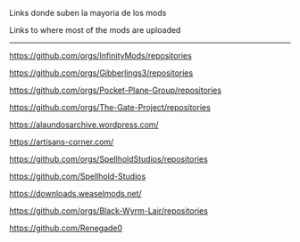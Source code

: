 Links donde suben la mayoria de los mods

Links to where most of the mods are uploaded

---------------------------------------------------------------------------------------------------------------


https://github.com/orgs/InfinityMods/repositories

https://github.com/orgs/Gibberlings3/repositories

https://github.com/orgs/Pocket-Plane-Group/repositories

https://github.com/orgs/The-Gate-Project/repositories

https://alaundosarchive.wordpress.com/

https://artisans-corner.com/

https://github.com/orgs/SpellholdStudios/repositories

https://github.com/Spellhold-Studios

https://downloads.weaselmods.net/

https://github.com/orgs/Black-Wyrm-Lair/repositories

https://github.com/Renegade0

